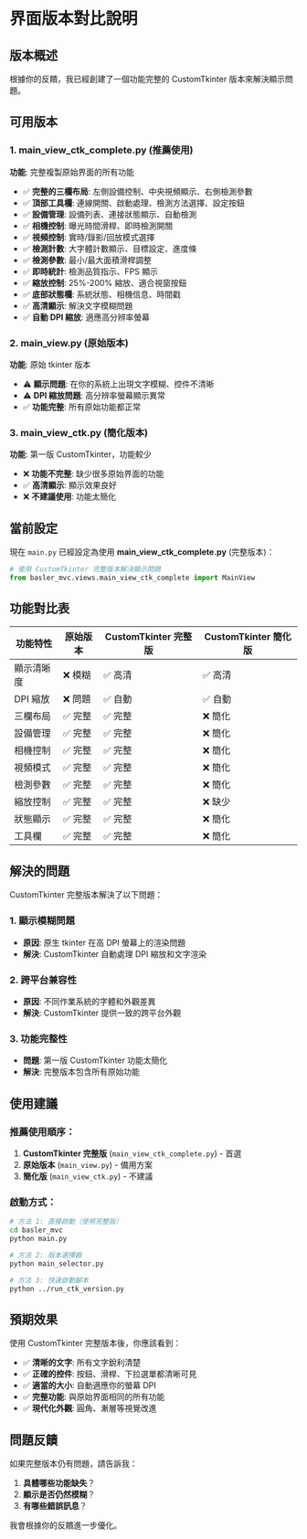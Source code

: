 # 界面版本對比說明

## 版本概述

根據你的反饋，我已經創建了一個功能完整的 CustomTkinter 版本來解決顯示問題。

## 可用版本

### 1. **main_view_ctk_complete.py** (推薦使用)
**功能**: 完整複製原始界面的所有功能
- ✅ **完整的三欄布局**: 左側設備控制、中央視頻顯示、右側檢測參數
- ✅ **頂部工具欄**: 連線開關、啟動處理、檢測方法選擇、設定按鈕
- ✅ **設備管理**: 設備列表、連接狀態顯示、自動檢測
- ✅ **相機控制**: 曝光時間滑桿、即時檢測開關
- ✅ **視頻控制**: 實時/錄影/回放模式選擇
- ✅ **檢測計數**: 大字體計數顯示、目標設定、進度條
- ✅ **檢測參數**: 最小/最大面積滑桿調整
- ✅ **即時統計**: 檢測品質指示、FPS 顯示
- ✅ **縮放控制**: 25%-200% 縮放、適合視窗按鈕
- ✅ **底部狀態欄**: 系統狀態、相機信息、時間戳
- ✅ **高清顯示**: 解決文字模糊問題
- ✅ **自動 DPI 縮放**: 適應高分辨率螢幕

### 2. **main_view.py** (原始版本)
**功能**: 原始 tkinter 版本
- ⚠️ **顯示問題**: 在你的系統上出現文字模糊、控件不清晰
- ⚠️ **DPI 縮放問題**: 高分辨率螢幕顯示異常
- ✅ **功能完整**: 所有原始功能都正常

### 3. **main_view_ctk.py** (簡化版本)
**功能**: 第一版 CustomTkinter，功能較少
- ❌ **功能不完整**: 缺少很多原始界面的功能
- ✅ **高清顯示**: 顯示效果良好
- ❌ **不建議使用**: 功能太簡化

## 當前設定

現在 `main.py` 已經設定為使用 **main_view_ctk_complete.py** (完整版本)：

```python
# 使用 CustomTkinter 完整版本解決顯示問題
from basler_mvc.views.main_view_ctk_complete import MainView
```

## 功能對比表

| 功能特性 | 原始版本 | CustomTkinter 完整版 | CustomTkinter 簡化版 |
|---------|----------|---------------------|-------------------|
| 顯示清晰度 | ❌ 模糊 | ✅ 高清 | ✅ 高清 |
| DPI 縮放 | ❌ 問題 | ✅ 自動 | ✅ 自動 |
| 三欄布局 | ✅ 完整 | ✅ 完整 | ❌ 簡化 |
| 設備管理 | ✅ 完整 | ✅ 完整 | ❌ 簡化 |
| 相機控制 | ✅ 完整 | ✅ 完整 | ❌ 簡化 |
| 視頻模式 | ✅ 完整 | ✅ 完整 | ❌ 簡化 |
| 檢測參數 | ✅ 完整 | ✅ 完整 | ❌ 簡化 |
| 縮放控制 | ✅ 完整 | ✅ 完整 | ❌ 缺少 |
| 狀態顯示 | ✅ 完整 | ✅ 完整 | ❌ 簡化 |
| 工具欄 | ✅ 完整 | ✅ 完整 | ❌ 簡化 |

## 解決的問題

CustomTkinter 完整版本解決了以下問題：

### 1. **顯示模糊問題**
- **原因**: 原生 tkinter 在高 DPI 螢幕上的渲染問題
- **解決**: CustomTkinter 自動處理 DPI 縮放和文字渲染

### 2. **跨平台兼容性**
- **原因**: 不同作業系統的字體和外觀差異
- **解決**: CustomTkinter 提供一致的跨平台外觀

### 3. **功能完整性**
- **問題**: 第一版 CustomTkinter 功能太簡化
- **解決**: 完整版本包含所有原始功能

## 使用建議

### 推薦使用順序：
1. **CustomTkinter 完整版** (`main_view_ctk_complete.py`) - 首選
2. **原始版本** (`main_view.py`) - 備用方案
3. **簡化版** (`main_view_ctk.py`) - 不建議

### 啟動方式：

```bash
# 方法 1: 直接啟動（使用完整版）
cd basler_mvc
python main.py

# 方法 2: 版本選擇器
python main_selector.py

# 方法 3: 快速啟動腳本
python ../run_ctk_version.py
```

## 預期效果

使用 CustomTkinter 完整版本後，你應該看到：

- ✅ **清晰的文字**: 所有文字銳利清楚
- ✅ **正確的控件**: 按鈕、滑桿、下拉選單都清晰可見
- ✅ **適當的大小**: 自動適應你的螢幕 DPI
- ✅ **完整功能**: 與原始界面相同的所有功能
- ✅ **現代化外觀**: 圓角、漸層等視覺改進

## 問題反饋

如果完整版本仍有問題，請告訴我：

1. **具體哪些功能缺失**？
2. **顯示是否仍然模糊**？
3. **有哪些錯誤訊息**？

我會根據你的反饋進一步優化。